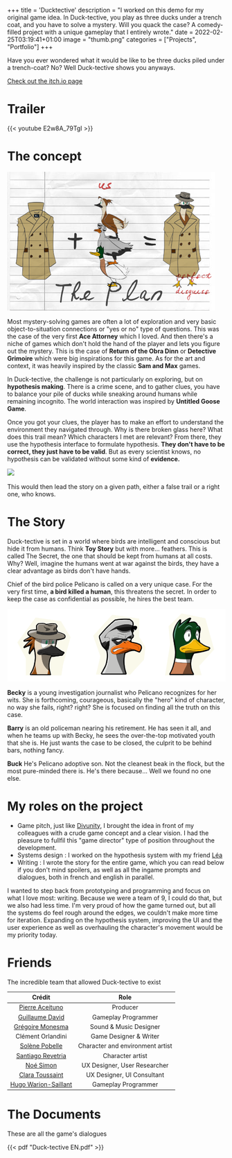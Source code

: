 +++
title = 'Ducktective'
description = "I worked on this demo for my original game idea. In Duck-tective, you play as three ducks under a trench coat, and you have to solve a mystery. Will you quack the case? A comedy-filled project with a unique gameplay that I entirely wrote."
date = 2022-02-25T03:19:41+01:00
image = "thumb.png"
categories = ["Projects", "Portfolio"]
+++

Have you ever wondered what it would be like to be three ducks piled under a trench-coat? No? Well Duck-tective shows you anyways.

[Check out the itch.io page](https://kosmopol.itch.io/ducktective)

# Trailer

{{< youtube E2w8A_79TgI >}}

# The concept

![](ducks.png)

Most mystery-solving games are often a lot of exploration and very basic object-to-situation connections or "yes or no" type of questions. This was the case of the very first **Ace Attorney** which I loved. And then there's a niche of games which don't hold the hand of the player and lets you figure out the mystery. This is the case of **Return of the Obra Dinn** or **Detective Grimoire** which were big inspirations for this game. As for the art and context, it was heavily inspired by the classic **Sam and Max** games.

In Duck-tective, the challenge is not particularly on exploring, but on **hypothesis making**. There is a crime scene, and to gather clues, you have to balance your pile of ducks while sneaking around humans while remaining incognito. The world interaction was inspired by **Untitled Goose Game**.

Once you got your clues, the player has to make an effort to understand the environment they navigated through. Why is there broken glass here? What does this trail mean? Which characters I met are relevant? From there, they use the hypothesis interface to formulate hypothesis. **They don't have to be correct, they just have to be valid**. But as every scientist knows, no hypothesis can be validated without some kind of **evidence.**

![](https://img.itch.zone/aW1hZ2UvMTM5Njc0Mi84MjI4NjI3LnBuZw==/original/EAGMaL.png)

This would then lead the story on a given path, either a false trail or a right one, who knows.

# The Story

Duck-tective is set in a world where birds are intelligent and conscious but hide it from humans. Think **Toy Story** but with more... feathers. This is called The Secret, the one that should be kept from humans at all costs. Why? Well, imagine the humans went at war against the birds, they have a clear advantage as birds don't have hands.

Chief of the bird police Pelicano is called on a very unique case. For the very first time, **a bird killed a human**, this threatens the secret. In order to keep the case as confidential as possible, he hires the best team.

![](characters.png)

**Becky** is a young investigation journalist who Pelicano recognizes for her wits. She is forthcoming, courageous, basically the "hero" kind of character, no way she fails, right? right? She is focused on finding all the truth on this case.

**Barry** is an old policeman nearing his retirement. He has seen it all, and when he teams up with Becky, he sees the over-the-top motivated youth that she is. He just wants the case to be closed, the culprit to be behind bars, nothing fancy.

**Buck** He's Pelicano adoptive son. Not the cleanest beak in the flock, but the most pure-minded there is. He's there because... Well we found no one else.


# My roles on the project

* Game pitch, just like [Divunity](https://www.clemorl.fr/post/divunity/), I brought the idea in front of my colleagues with a crude game concept and a clear vision. I had the pleasure to fullfil this "game director" type of position throughout the development.
* Systems design : I worked on the hypothesis system with my friend [Léa]()
* Writing : I wrote the story for the entire game, which you can read below if you don't mind spoilers, as well as all the ingame prompts and dialogues, both in french and english in parallel.

I wanted to step back from prototyping and programming and focus on what I love most: writing. Because we were a team of 9, I could do that, but we also had less time. I'm very proud of how the game turned out, but all the systems do feel rough around the edges, we couldn't make more time for iteration. Expanding on the hypothesis system, improving the UI and the user experience as well as overhauling the character's movement would be my priority today.
# Friends
The incredible team that allowed Duck-tective to exist

|Crédit|Role|
|:----:|:--:|
| [Pierre Aceituno](https://www.linkedin.com/in/pierre-aceituno-a5b8b2154/)   | Producer                          |
| [Guillaume David](https://www.linkedin.com/in/gd-dev/) | Gameplay Programmer |
| [Grégoire Monesma](https://www.linkedin.com/in/gr%C3%A9goire-monesma-71b042193/) | Sound & Music Designer |
|Clément Orlandini| Game Designer & Writer |
| [Solène Pobelle](https://www.linkedin.com/in/solene-pobelle/)    | Character and environment artist  |
| [Santiago Revetria](https://www.linkedin.com/in/santiago-revetria/) | Character artist |
| [Noé Simon](https://www.linkedin.com/in/noe-simon/)         | UX Designer, User Researcher      |
| [Clara Toussaint](https://www.linkedin.com/in/claratoussaint/) | UX Designer, UI Consultant |
| [Hugo Warion-Saillant](https://www.linkedin.com/in/hugo-ws/)| Gameplay Programmer |
# The Documents

These are all the game's dialogues

{{< pdf "Duck-tective EN.pdf" >}}
